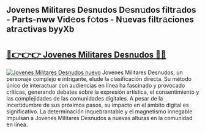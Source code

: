 ## Jovenes Militares Desnudos D𝚎sn𝚞dos filtr𝚊dos - Parts-nww Vid𝚎os f𝚘tos - N𝚞evas filtr𝚊ciones atr𝚊ctivas byyXb

# <h2><a href="http://mb9d2sn.tromn.icu/?c=Jovenes+Militares+Desnudos">🔗👉👉👉 Jovenes Militares Desnudos 🔗🔗</a></h2>

[![Jovenes Militares Desnudos nuevo](https://i.imgur.com/pEAQMta.gif)](http://mb9d2sn.tromn.icu/?c=Jovenes+Militares+Desnudos)
Jovenes Militares Desnudos, un personaje complejo e intrigante, elude la clasificación directa. Su método único de interactuar con audiencias en línea ha fascinado y provocado críticas, generando debates sobre la expresión artística, el consentimiento y las complejidades de las comunidades digitales. A pesar de la incertidumbre de sus próximos pasos, su impacto en el ámbito digital es significativo. La determinación inquebrantable y el magnetismo innegable impulsan a Jovenes Militares Desnudos a nuevas alturas en la comunidad en línea.
